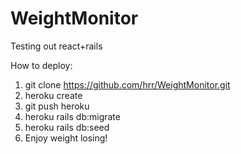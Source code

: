 # WeightMonitor
Testing out react+rails

How to deploy:
1. git clone https://github.com/hrr/WeightMonitor.git
2. heroku create
3. git push heroku
4. heroku rails db:migrate
5. heroku rails db:seed
6. Enjoy weight losing!